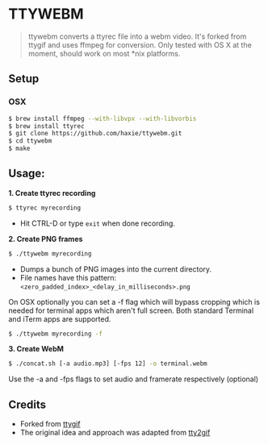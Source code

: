 # TTYWEBM 

> ttywebm converts a ttyrec file into a webm video.
> It's forked from ttygif and uses ffmpeg for conversion. 
> Only tested with OS X at the moment, should work on most \*nix platforms.

## Setup

### OSX
``` sh
$ brew install ffmpeg --with-libvpx --with-libvorbis 
$ brew install ttyrec
$ git clone https://github.com/haxie/ttywebm.git
$ cd ttywebm 
$ make
```

## Usage:

**1. Create ttyrec recording**

``` sh
$ ttyrec myrecording
```

* Hit CTRL-D or type `exit` when done recording.

**2. Create PNG frames**

``` sh
$ ./ttywebm myrecording
```

* Dumps a bunch of PNG images into the current directory.
* File names have this pattern: `<zero_padded_index>_<delay_in_milliseconds>.png`

On OSX optionally you can set a -f flag which will bypass cropping which is needed for terminal apps which aren't full screen. 
Both standard Terminal and iTerm apps are supported.

``` sh
$ ./ttywebm myrecording -f
```

**3. Create WebM**

``` sh
$ ./concat.sh [-a audio.mp3] [-fps 12] -o terminal.webm
```

Use the -a and -fps flags to set audio and framerate respectively (optional)

## Credits

* Forked from [ttygif](https://github.com/icholy/ttygif)
* The original idea and approach was adapted from [tty2gif](https://bitbucket.org/antocuni/tty2gif)

